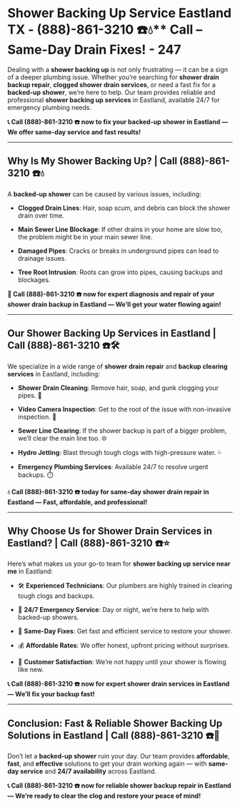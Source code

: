 # Shower Backing Up Service Eastland TX - (888)-861-3210 ☎️💧** Call – Same-Day Drain Fixes! - 247

Dealing with a **shower backing up** is not only frustrating — it can be a sign of a deeper plumbing issue. Whether you’re searching for **shower drain backup repair**, **clogged shower drain services**, or need a fast fix for a **backed-up shower**, we’re here to help. Our team provides reliable and professional **shower backing up services** in Eastland, available 24/7 for emergency plumbing needs.

**📞 Call (888)-861-3210 ☎️ now to fix your backed-up shower in Eastland — We offer same-day service and fast results!**

---

## **Why Is My Shower Backing Up? | Call (888)-861-3210 ☎️💧**

A **backed-up shower** can be caused by various issues, including:

- **Clogged Drain Lines**: Hair, soap scum, and debris can block the shower drain over time.  
- **Main Sewer Line Blockage**: If other drains in your home are slow too, the problem might be in your main sewer line.  
- **Damaged Pipes**: Cracks or breaks in underground pipes can lead to drainage issues.  
- **Tree Root Intrusion**: Roots can grow into pipes, causing backups and blockages.

**🚿 Call (888)-861-3210 ☎️ now for expert diagnosis and repair of your shower drain backup in Eastland — We’ll get your water flowing again!**

---

## **Our Shower Backing Up Services in Eastland | Call (888)-861-3210 ☎️🛠️**

We specialize in a wide range of **shower drain repair** and **backup clearing services** in Eastland, including:

- **Shower Drain Cleaning**: Remove hair, soap, and gunk clogging your pipes. 🧼  
- **Video Camera Inspection**: Get to the root of the issue with non-invasive inspection. 🎥  
- **Sewer Line Clearing**: If the shower backup is part of a bigger problem, we’ll clear the main line too. 🌐  
- **Hydro Jetting**: Blast through tough clogs with high-pressure water. 💦  
- **Emergency Plumbing Services**: Available 24/7 to resolve urgent backups. ⏱️

**💧 Call (888)-861-3210 ☎️ today for same-day shower drain repair in Eastland — Fast, affordable, and professional!**

---

## **Why Choose Us for Shower Drain Services in Eastland? | Call (888)-861-3210 ☎️⭐**

Here’s what makes us your go-to team for **shower backing up service near me** in Eastland:

- 🛠️ **Experienced Technicians**: Our plumbers are highly trained in clearing tough clogs and backups.  
- 🚨 **24/7 Emergency Service**: Day or night, we’re here to help with backed-up showers.  
- 🚿 **Same-Day Fixes**: Get fast and efficient service to restore your shower.  
- 💰 **Affordable Rates**: We offer honest, upfront pricing without surprises.  
- 🌟 **Customer Satisfaction**: We’re not happy until your shower is flowing like new.

**📞 Call (888)-861-3210 ☎️ now for expert shower drain services in Eastland — We’ll fix your backup fast!**

---

## **Conclusion: Fast & Reliable Shower Backing Up Solutions in Eastland | Call (888)-861-3210 ☎️🚿**

Don’t let a **backed-up shower** ruin your day. Our team provides **affordable**, **fast**, and **effective** solutions to get your drain working again — with **same-day service** and **24/7 availability** across Eastland.

**📞 Call (888)-861-3210 ☎️ now for reliable shower backup repair in Eastland — We’re ready to clear the clog and restore your peace of mind!**
